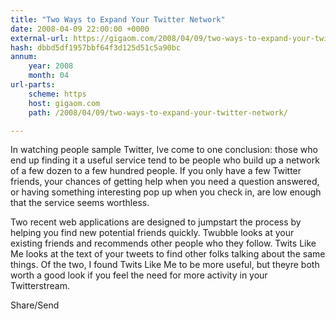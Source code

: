 ```yaml
---
title: "Two Ways to Expand Your Twitter Network"
date: 2008-04-09 22:00:00 +0000
external-url: https://gigaom.com/2008/04/09/two-ways-to-expand-your-twitter-network/
hash: dbbd5df1957bbf64f3d125d51c5a90bc
annum:
    year: 2008
    month: 04
url-parts:
    scheme: https
    host: gigaom.com
    path: /2008/04/09/two-ways-to-expand-your-twitter-network/

---
```


In watching people sample Twitter, Ive come to one conclusion: those who end up finding it a useful service tend to be people who build up a network of a few dozen to a few hundred people. If you only have a few Twitter friends, your chances of getting help when you need a question answered, or having something interesting pop up when you check in, are low enough that the service seems worthless.

Two recent web applications are designed to jumpstart the process by helping you find new potential friends quickly. Twubble looks at your existing friends and recommends other people who they follow. Twits Like Me looks at the text of your tweets to find other folks talking about the same things. Of the two, I found Twits Like Me to be more useful, but theyre both worth a good look if you feel the need for more activity in your Twitterstream.

Share/Send
